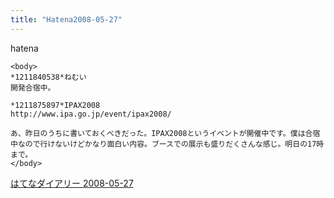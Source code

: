 ```yaml
---
title: "Hatena2008-05-27"
---
```


hatena

```
<body>
*1211840538*ねむい
開発合宿中。

*1211875897*IPAX2008
http://www.ipa.go.jp/event/ipax2008/

あ、昨日のうちに書いておくべきだった。IPAX2008というイベントが開催中です。僕は合宿中なので行けないけどかなり面白い内容。ブースでの展示も盛りだくさんな感じ。明日の17時まで。
</body>
```


[はてなダイアリー 2008-05-27](https://nishiohirokazu.hatenadiary.org/archive/2008/05/27)